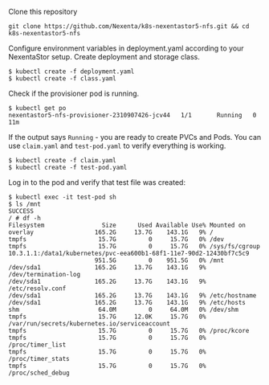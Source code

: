 Clone this repository
```console
git clone https://github.com/Nexenta/k8s-nexentastor5-nfs.git && cd k8s-nexentastor5-nfs
```

Configure environment variables in deployment.yaml according to your NexentaStor setup.
Create deployment and storage class.
```console
$ kubectl create -f deployment.yaml
$ kubectl create -f class.yaml
```

Check if the provisioner pod is running.
```console
$ kubectl get po
nexentastor5-nfs-provisioner-2310907426-jcv44   1/1       Running   0          11m
```

If the output says `Running` - you are ready to create PVCs and Pods.
You can use `claim.yaml` and `test-pod.yaml` to verify everything is working.
```console
$ kubectl create -f claim.yaml
$ kubectl create -f test-pod.yaml

```

Log in to the pod and verify that test file was created:
```console
$ kubectl exec -it test-pod sh
$ ls /mnt
SUCCESS
/ # df -h
Filesystem                Size      Used Available Use% Mounted on
overlay                 165.2G     13.7G    143.1G   9% /
tmpfs                    15.7G         0     15.7G   0% /dev
tmpfs                    15.7G         0     15.7G   0% /sys/fs/cgroup
10.3.1.1:/data1/kubernetes/pvc-eea600b1-68f1-11e7-90d2-12430bf7c5c9
                        951.5G         0    951.5G   0% /mnt
/dev/sda1               165.2G     13.7G    143.1G   9% /dev/termination-log
/dev/sda1               165.2G     13.7G    143.1G   9% /etc/resolv.conf
/dev/sda1               165.2G     13.7G    143.1G   9% /etc/hostname
/dev/sda1               165.2G     13.7G    143.1G   9% /etc/hosts
shm                      64.0M         0     64.0M   0% /dev/shm
tmpfs                    15.7G     12.0K     15.7G   0% /var/run/secrets/kubernetes.io/serviceaccount
tmpfs                    15.7G         0     15.7G   0% /proc/kcore
tmpfs                    15.7G         0     15.7G   0% /proc/timer_list
tmpfs                    15.7G         0     15.7G   0% /proc/timer_stats
tmpfs                    15.7G         0     15.7G   0% /proc/sched_debug

```
